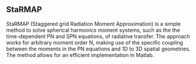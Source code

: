 ## StaRMAP

<!--

**Here are some ideas to get you started:**

🙋‍♀️ A short introduction - what is your organization all about?
🌈 Contribution guidelines - how can the community get involved?
👩‍💻 Useful resources - where can the community find your docs? Is there anything else the community should know?
🍿 Fun facts - what does your team eat for breakfast?
🧙 Remember, you can do mighty things with the power of [Markdown](https://docs.github.com/github/writing-on-github/getting-started-with-writing-and-formatting-on-github/basic-writing-and-formatting-syntax)
-->

StaRMAP (Staggered grid Radiation Moment Approximation) is a simple method to solve spherical harmonics moment systems, 
such as the the time-dependent PN and SPN equations, of radiative transfer. The approach works for arbitrary moment order N, 
making use of the specific coupling between the moments in the PN equations and 1D to 3D spatial geometries. The method allows for an efficient implementation in Matlab.
